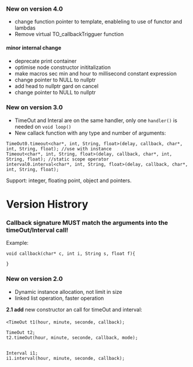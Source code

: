 ### **New on version 4.0**
* change function pointer to template, enableling to use of functor and lambdas
* Remove virtual TO_callbackTrigguer function

#### minor internal change
* deprecate print container
* optimise node constructor inititalization
* make macros sec min and hour to millisecond constant expression
* change pointer to NULL to nullptr
* add head to nullptr gard on cancel
* change pointer to NULL to nullptr


### **New on version 3.0**
* TimeOut and Interal are on the same handler, only one `handler()` is needed on `void loop()`
* New callack function with any type and number of arguments:

```
TimeOut0.timeout<char*, int, String, float>(delay, callback, char*, int, String, float); //use with instance
Timeout<char*, int, String, float>(delay, callback, char*, int, String, float); //static scope operator
interval0.interval<char*, int, String, float>(delay, callback, char*, int, String, float);
```

Support: integer, floating point, object and pointers.
# Version Histrory
### Callback signature MUST match the arguments into the timeOut/Interval call!
Example:
```
void callback(char* c, int i, String s, float f){
    
}
```






###		**New on version 2.0**

* Dynamic instance allocation, not limit in size
* linked list operation, faster operation


**2.1 add**
new constructor an call for  timeOut and interval:
####
```
<TimeOut t1(hour, minute, seconde, callback);

TimeOut t2;
t2.timeOut(hour, minute, seconde, callback, mode);


Interval i1;
i1.interval(hour, minute, seconde, callback);
```

